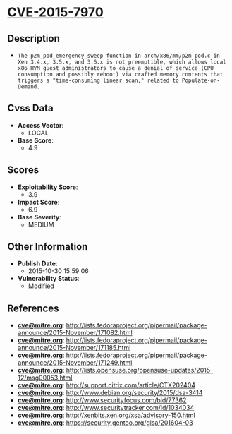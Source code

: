 
# [CVE-2015-7970](https://cve.mitre.org/cgi-bin/cvename.cgi?name=CVE-2015-7970)

## Description

- `The p2m_pod_emergency_sweep function in arch/x86/mm/p2m-pod.c in Xen 3.4.x, 3.5.x, and 3.6.x is not preemptible, which allows local x86 HVM guest administrators to cause a denial of service (CPU consumption and possibly reboot) via crafted memory contents that triggers a "time-consuming linear scan," related to Populate-on-Demand.`

## Cvss Data

- **Access Vector**:
  - LOCAL
- **Base Score**:
  - 4.9

## Scores

- **Exploitability Score**:
  - 3.9
- **Impact Score**:
  - 6.9
- **Base Severity**:
  - MEDIUM

## Other Information

- **Publish Date**:
  - 2015-10-30 15:59:06
- **Vulnerability Status**:
  - Modified

## References

- **cve@mitre.org**: http://lists.fedoraproject.org/pipermail/package-announce/2015-November/171082.html
- **cve@mitre.org**: http://lists.fedoraproject.org/pipermail/package-announce/2015-November/171185.html
- **cve@mitre.org**: http://lists.fedoraproject.org/pipermail/package-announce/2015-November/171249.html
- **cve@mitre.org**: http://lists.opensuse.org/opensuse-updates/2015-12/msg00053.html
- **cve@mitre.org**: http://support.citrix.com/article/CTX202404
- **cve@mitre.org**: http://www.debian.org/security/2015/dsa-3414
- **cve@mitre.org**: http://www.securityfocus.com/bid/77362
- **cve@mitre.org**: http://www.securitytracker.com/id/1034034
- **cve@mitre.org**: http://xenbits.xen.org/xsa/advisory-150.html
- **cve@mitre.org**: https://security.gentoo.org/glsa/201604-03
